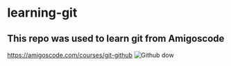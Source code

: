 # learning-git

## This repo was used to learn git from Amigoscode
https://amigoscode.com/courses/git-github
 ![Github dow](https://github.com/user-attachments/assets/5e30ca0e-a052-4801-b7ed-643ea9c0aa20)

